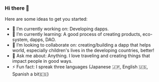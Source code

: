 ### Hi there 👋

Here are some ideas to get you started:

- 🔭 I’m currently working on: Developing dapps.
- 🌱 I’m currently learning: A good process of creating products, eco-system, dapps, DAO.
- 👯 I’m looking to collaborate on: creating/building a dapp that helps world, especially children's lives in the developing countries, better!
- 💬 Ask me about: Anything. I love traveling and creating things that impact people in good ways.
- ⚡ Fun fact: I spreak three languages (Japanese 🇯🇵, English 🇺🇸, Spanish a bit🇪🇸)

